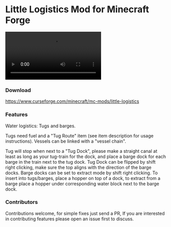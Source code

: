 # Little Logistics Mod for Minecraft Forge

<video src="https://user-images.githubusercontent.com/31002977/150042817-908a75b5-2802-4c83-a13d-0fbecc0ec94c.mp4"></video>

### Download

https://www.curseforge.com/minecraft/mc-mods/little-logistics

### Features

Water logistics: Tugs and barges. 

Tugs need fuel and a "Tug Route" item (see item description for usage instructions). 
Vessels can be linked with a "vessel chain". 

Tug will stop when next to a "Tug Dock", please make a straight canal at least as long as your tug-train for the dock, and place a barge dock for each barge in the train next to the tug dock. Tug Dock can be flipped by shift right clicking, make sure the top aligns with the direction of the barge docks. Barge docks can be set to extract mode by shift right clicking. To insert into tugs/barges, place a hopper on top of a dock, to extract from a barge place a hopper under corresponding water block next to the barge dock. 

### Contributors

Contributions welcome, for simple fixes just send a PR, If you are interested in contributing features please open an issue first to discuss. 

